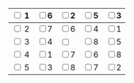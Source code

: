 
| <input type="checkbox" style="  background: #FFC107;"> 1 | <input type="checkbox" style="  background: #198754;">6 | <input type="checkbox" style="  background: #DC3545;">2 | <input type="checkbox" style="  background: #198754;">5 | <input type="checkbox" style="  background: #FFC107;">3 |
| -------------------------------------------------------- | ------------------------------------------------------- | ------------------------------------------------------- | ------------------------------------------------------- | ------------------------------------------------------- |
| <input type="checkbox" style="  background: #198754;"> 2 | <input type="checkbox" style="  background: #DC3545;">7 | <input type="checkbox" style="  background: #FFC107;">6 | <input type="checkbox" style="  background: #DC3545;">4 | <input type="checkbox" style="  background: #198754;">1 |
| <input type="checkbox" style="  background: #DC3545;"> 3 | <input type="checkbox" style="  background: #FFC107;">4 | <input type="checkbox" style="  background: #0D6EFD;">  | <input type="checkbox" style="  background: #FFC107;">8 | <input type="checkbox" style="  background: #DC3545;">5 |
| <input type="checkbox" style="  background: #198754;"> 4 | <input type="checkbox" style="  background: #DC3545;">1 | <input type="checkbox" style="  background: #FFC107;">7 | <input type="checkbox" style="  background: #DC3545;">6 | <input type="checkbox" style="  background: #198754;">8 |
| <input type="checkbox" style=" background: #FFC107;"> 5  | <input type="checkbox" style="  background: #198754;">3 | <input type="checkbox" style="  background: #DC3545;">8 | <input type="checkbox" style="  background: #198754;">7 | <input type="checkbox" style="  background: #FFC107;">2 |
